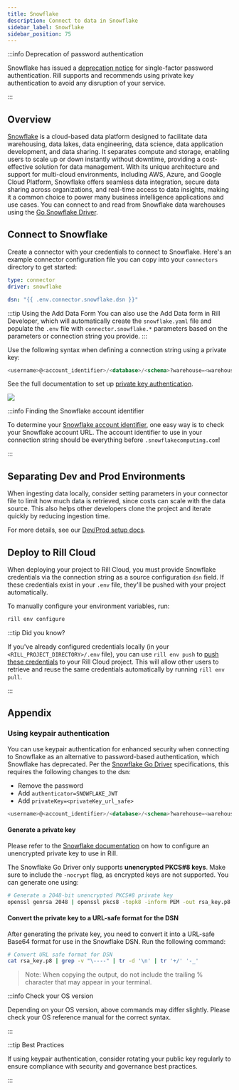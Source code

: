 ```yaml
---
title: Snowflake 
description: Connect to data in Snowflake
sidebar_label: Snowflake
sidebar_position: 75
---
```


<!-- WARNING: There are links to this page in source code. If you move it, find and replace the links and consider adding a redirect in docusaurus.config.js. -->

:::info Deprecation of password authentication

Snowflake has issued a [deprecation notice](https://www.snowflake.com/en/blog/blocking-single-factor-password-authentification/) for single-factor password authentication. Rill supports and recommends using private key authentication to avoid any disruption of your service.

:::

## Overview

[Snowflake](https://docs.snowflake.com/en/user-guide-intro) is a cloud-based data platform designed to facilitate data warehousing, data lakes, data engineering, data science, data application development, and data sharing. It separates compute and storage, enabling users to scale up or down instantly without downtime, providing a cost-effective solution for data management. With its unique architecture and support for multi-cloud environments, including AWS, Azure, and Google Cloud Platform, Snowflake offers seamless data integration, secure data sharing across organizations, and real-time access to data insights, making it a common choice to power many business intelligence applications and use cases. You can connect to and read from Snowflake data warehouses using the [Go Snowflake Driver](https://pkg.go.dev/github.com/snowflakedb/gosnowflake).


## Connect to Snowflake

Create a connector with your credentials to connect to Snowflake. Here's an example connector configuration file you can copy into your `connectors` directory to get started:

```yaml
type: connector
driver: snowflake

dsn: "{{ .env.connector.snowflake.dsn }}" 
```

:::tip Using the Add Data Form
You can also use the Add Data form in Rill Developer, which will automatically create the `snowflake.yaml` file and populate the `.env` file with `connector.snowflake.*` parameters based on the parameters or connection string you provide.
:::



Use the following syntax when defining a connection string using a private key:

```sql
<username>@<account_identifier>/<database>/<schema>?warehouse=<warehouse>&role=<role>&authenticator=SNOWFLAKE_JWT&privateKey=<privateKey_url_safe>
```
See the full documentation to set up [private key authentication](#using-keypair-authentication).

<img src='/img/connect/data-sources/snowflake_conn_strings.png' class='rounded-gif' />
<br />

:::info Finding the Snowflake account identifier

To determine your [Snowflake account identifier](https://docs.snowflake.com/en/user-guide/admin-account-identifier), one easy way is to check your Snowflake account URL. The account identifier to use in your connection string should be everything before `.snowflakecomputing.com`!

:::

## Separating Dev and Prod Environments

When ingesting data locally, consider setting parameters in your connector file to limit how much data is retrieved, since costs can scale with the data source. This also helps other developers clone the project and iterate quickly by reducing ingestion time.

For more details, see our [Dev/Prod setup docs](/connect/templating).

## Deploy to Rill Cloud

When deploying your project to Rill Cloud, you must provide Snowflake credentials via the connection string as a source configuration `dsn` field. If these credentials exist in your `.env` file, they'll be pushed with your project automatically.

To manually configure your environment variables, run:
```bash
rill env configure
```

:::tip Did you know?

If you've already configured credentials locally (in your `<RILL_PROJECT_DIRECTORY>/.env` file), you can use `rill env push` to [push these credentials](/connect/credentials#rill-env-push) to your Rill Cloud project. This will allow other users to retrieve and reuse the same credentials automatically by running `rill env pull`.

:::

## Appendix

### Using keypair authentication

You can use keypair authentication for enhanced security when connecting to Snowflake as an alternative to password-based authentication, which Snowflake has deprecated. Per the [Snowflake Go Driver](https://github.com/snowflakedb/gosnowflake) specifications, this requires the following changes to the dsn:
- Remove the password  
- Add `authenticator=SNOWFLAKE_JWT`  
- Add `privateKey=<privateKey_url_safe>` 

```sql
<username>@<account_identifier>/<database>/<schema>?warehouse=<warehouse>&role=<role>&authenticator=SNOWFLAKE_JWT&privateKey=<privateKey_url_safe>
```

#### Generate a private key

Please refer to the [Snowflake documentation](https://docs.snowflake.com/en/user-guide/key-pair-auth) on how to configure an unencrypted private key to use in Rill.

The Snowflake Go Driver only supports **unencrypted PKCS#8 keys**. Make sure to include the `-nocrypt` flag, as encrypted keys are not supported. You can generate one using: 

```bash
# Generate a 2048-bit unencrypted PKCS#8 private key
openssl genrsa 2048 | openssl pkcs8 -topk8 -inform PEM -out rsa_key.p8 -nocrypt
```

#### Convert the private key to a URL-safe format for the DSN

After generating the private key, you need to convert it into a URL-safe Base64 format for use in the Snowflake DSN. Run the following command:

```bash
# Convert URL safe format for DSN
cat rsa_key.p8 | grep -v "\----" | tr -d '\n' | tr '+/' '-_'
```

> Note: When copying the output, do not include the trailing % character that may appear in your terminal.

:::info Check your OS version

Depending on your OS version, above commands may differ slightly. Please check your OS reference manual for the correct syntax.

:::


:::tip Best Practices

If using keypair authentication, consider rotating your public key regularly to ensure compliance with security and governance best practices.

:::